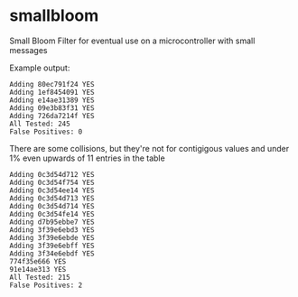 # smallbloom
Small Bloom Filter for eventual use on a microcontroller with small messages

Example output:

    Adding 80ec791f24 YES
    Adding 1ef8454091 YES
    Adding e14ae31389 YES
    Adding 09e3b83f31 YES
    Adding 726da7214f YES
    All Tested: 245
    False Positives: 0

There are some collisions, but they're not for contigigous values and under
1% even upwards of 11 entries in the table

    Adding 0c3d54d712 YES
    Adding 0c3d54f754 YES
    Adding 0c3d54ee14 YES
    Adding 0c3d54d713 YES
    Adding 0c3d54d714 YES
    Adding 0c3d54fe14 YES
    Adding d7b95ebbe7 YES
    Adding 3f39e6ebd3 YES
    Adding 3f39e6ebde YES
    Adding 3f39e6ebff YES
    Adding 3f34e6ebdf YES
    774f35e666 YES
    91e14ae313 YES
    All Tested: 215
    False Positives: 2

